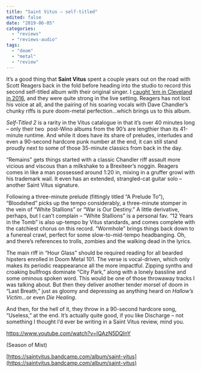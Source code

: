 ```yaml
---
title: "Saint Vitus – self-titled"
edited: false
date: "2019-06-05"
categories:
  - "reviews"
  - "reviews-audio"
tags:
  - "doom"
  - "metal"
  - "review"
---
```


It’s a good thing that **Saint Vitus** spent a couple years out on the road with Scott Reagers back in the fold before heading into the studio to record this second self-titled album with their original singer. I [caught ‘em in Cleveland in 2016](https://hellbound.ca/2016/10/amateur-concert-photography-hour-saint-vitusthe-skullwitch-mountain-grog-shop-cleveland-october-8-2016/), and they were quite strong in the live setting. Reagers has not lost his voice at all, and the pairing of his soaring vocals with Dave Chandler’s chunky riffs is pure doom-metal perfection…which brings us to this album.

_Self-Titled 2_ is a rarity in the Vitus catalogue in that it’s over 40 minutes long – only their two  post-Wino albums from the 90’s are lengthier than its 41-minute runtime. And while it does have its share of preludes, interludes and even a 90-second hardcore punk number at the end, it can still stand proudly next to some of those 35-minute classics from back in the day.

“Remains” gets things started with a classic Chandler riff assault more vicious and viscous than a milkshake to a Brexiteer’s noggin. Reagers comes in like a man possessed around 1:20 in, mixing in a gruffer growl with his trademark wail. It even has an extended, strangled-cat guitar solo – another Saint Vitus signature.

Following a three-minute prelude (fittingly titled “A Prelude To”), “Bloodshed” picks up the tempo considerably, a three-minute stomper in the vein of “White Stallions” or “War is Our Destiny.” A little derivative, perhaps, but I can’t complain – “White Stallions” is a personal fav. “12 Years in the Tomb” is also up-tempo by Vitus standards, and comes complete with the catchiest chorus on this record. “Wormhole” brings things back down to a funereal crawl, perfect for some slow-to-mid-tempo headbanging. Oh, and there’s references to trolls, zombies and the walking dead in the lyrics.

The main riff in “Hour Glass” should be required reading for all bearded hipsters enrolled in Doom Metal 101. The verse is vocal-driven, which only makes its periodic reappearance all the more impactful. Zipping synths and croaking bullfrogs dominate “City Park,” along with a lonely bassline and some ominous spoken word. This would be one of those throwaway tracks I was talking about. But then they deliver another tender morsel of doom in “Last Breath,” just as gloomy and depressing as anything heard on _Hallow’s Victim_…or even _Die Healing_.

And then, for the hell of it, they throw in a 90-second hardcore song, “Useless,” at the end. It’s actually quite good, if you like Discharge – not something I thought I’d ever be writing in a Saint Vitus review, mind you.

https://www.youtube.com/watch?v=IQAzN5DQInY

(Season of Mist)

[https://saintvitus.bandcamp.com/album/saint-vitus](https://saintvitus.bandcamp.com/album/saint-vitus)
